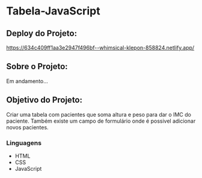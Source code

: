 # Tabela-JavaScript

## Deploy do Projeto:
https://634c409ff1aa3e2947f496bf--whimsical-klepon-858824.netlify.app/

## Sobre o Projeto:
Em andamento...

## Objetivo do Projeto:

Criar uma tabela com pacientes que soma altura e peso para dar o IMC do paciente. Também existe um campo de formulário onde é possivel adicionar novos pacientes.

### Linguagens

* HTML
* CSS
* JavaScript
